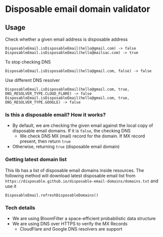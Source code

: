 # Disposable email domain validator


## Usage
Check whether a given email address is disposable address
```
DisposableEmail.isDisposableEmail(hello@gmail.com) -> false
DisposableEmail.isDisposableEmail(hello@mailsac.com) -> true
```

To stop checking DNS
```
DisposableEmail.isDisposableEmail(hello@gmail.com, false) -> false
```

Use different DNS resolver
```
DisposableEmail.isDisposableEmail(hello@gmail.com, true, DNS_RESOLVER_TYPE.CLOUD_FLARE) -> false
DisposableEmail.isDisposableEmail(hello@gmail.com, true, DNS_RESOLVER_TYPE.GOOGLE) -> false
```

### Is this a disposable email? How it works?
- By default, we are checking the given email against the local copy of disposable email domains. If it is `false`, the checking DNS
  - We check DNS MX (mail) record for the domain. If MX record present, then return `true`
- Otherwise, returning `true` (disposable email domain)

### Getting latest domain list
This lib has a list of disposable email domains inside resources.
The following method will download latest disposable email list from `https://disposable.github.io/disposable-email-domains/domains.txt` and use it
```
DisposableEmail.refreshDisposableDomains()
```

### Tech details
- We are using BloomFilter a space-efficient probabilistic data structure
- We are using DNS over HTTPS to verify the MX Records
  - CloudFlare and Google DNS resolvers are support
  
